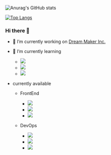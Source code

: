 ![Anurag's GitHub stats](https://github-readme-stats.vercel.app/api?username=wkdgus1164&count_private=true&show_icons=true&theme=radical)

[![Top Langs](https://github-readme-stats.vercel.app/api/top-langs/?username=wkdgus1164&langs_count=8)](https://github.com/wkdgus1164/github-readme-stats)

### Hi there 👋

<!--
**wkdgus1164/wkdgus1164** is a ✨ _special_ ✨ repository because its `README.md` (this file) appears on your GitHub profile.

Here are some ideas to get you started:

-->

- 🔭 I’m currently working on
[Dream Maker Inc.](http://dreamaker.biz)


- 🌱 I’m currently learning
  - <img src="https://img.shields.io/badge/Amazon AWS-232F3E?style=flat-square&logo=Amazon AWS&logoColor=white"/>
  - <img src="https://img.shields.io/badge/React-61DAFB?style=flat-square&logo=React&logoColor=white"/>
  - <img src="https://img.shields.io/badge/NestJS-E0234E?style=flat-square&logo=NestJS&logoColor=white"/>

- currently available
  - FrontEnd
    - <img src="https://img.shields.io/badge/HTML5-E34F26?style=flat-square&logo=HTML5&logoColor=white"/>
    - <img src="https://img.shields.io/badge/CSS3-1572B6?style=flat-square&logo=CSS3&logoColor=white"/>
    - <img src="https://img.shields.io/badge/sass-1572B6?style=flat-square&logo=Sass&logoColor=white"/>

  - DevOps
    - <img src="https://img.shields.io/badge/Amazon AWS-232F3E?style=flat-square&logo=Amazon AWS&logoColor=white"/>
    - <img src="https://img.shields.io/badge/Amazon S3-569A31?style=flat-square&logo=Amazon S3&logoColor=white"/>
    - <img src="https://img.shields.io/badge/Docker-2496ED?style=flat-square&logo=Docker&logoColor=white"/>

<!--
- 👯 I’m looking to collaborate on ...
- 🤔 I’m looking for help with ...
- 💬 Ask me about ...
- 📫 How to reach me: [wkdgus116490@gmail.com](mailto:wkdgus116490@gmail.com)
- 😄 Pronouns: ...
- ⚡ Fun fact: ...
-->
